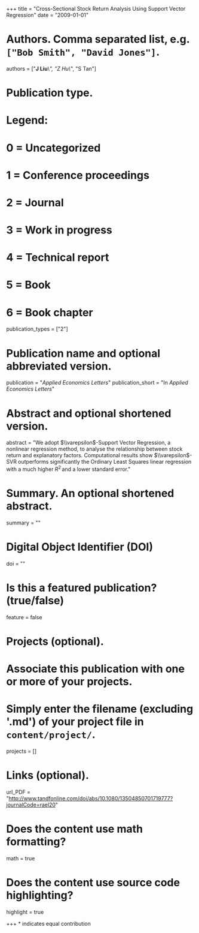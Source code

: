 +++
title = "Cross-Sectional Stock Return Analysis Using Support Vector Regression"
date = "2009-01-01"

# Authors. Comma separated list, e.g. `["Bob Smith", "David Jones"]`.
authors = ["__J Liu__\\*", "Z Hu\\*", "S Tan"]

# Publication type.
# Legend:
# 0 = Uncategorized
# 1 = Conference proceedings
# 2 = Journal
# 3 = Work in progress
# 4 = Technical report
# 5 = Book
# 6 = Book chapter
publication_types = ["2"]

# Publication name and optional abbreviated version.
publication = "*Applied Economics Letters*"
publication_short = "In *Applied Economics Letters*"

# Abstract and optional shortened version.
abstract = "We adopt $\\varepsilon$-Support Vector Regression, a nonlinear regression method, to analyse the relationship between stock return and explanatory factors. Computational results show $\\varepsilon$-SVR outperforms significantly the Ordinary Least Squares linear regression with a much higher $R^2$ and a lower standard error."

# Summary. An optional shortened abstract.
summary = ""

# Digital Object Identifier (DOI)
doi = ""

# Is this a featured publication? (true/false)
feature = false

# Projects (optional).
#   Associate this publication with one or more of your projects.
#   Simply enter the filename (excluding '.md') of your project file in `content/project/`.
projects = []

# Links (optional).
url_PDF = "http://www.tandfonline.com/doi/abs/10.1080/13504850701719777?journalCode=rael20"

# Does the content use math formatting?
math = true

# Does the content use source code highlighting?
highlight = true

+++
\* indicates equal contribution
